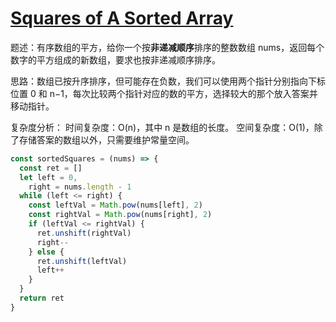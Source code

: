 # [Squares of A Sorted Array](https://leetcode.cn/problems/squares-of-a-sorted-array)

题述：有序数组的平方，给你一个按**非递减顺序**排序的整数数组 nums，返回每个数字的平方组成的新数组，要求也按非递减顺序排序。

思路：数组已按升序排序，但可能存在负数，我们可以使用两个指针分别指向下标位置 0 和 n−1，每次比较两个指针对应的数的平方，选择较大的那个放入答案并移动指针。

复杂度分析：
时间复杂度：O(n)，其中 n 是数组的长度。
空间复杂度：O(1)，除了存储答案的数组以外，只需要维护常量空间。

```javascript
const sortedSquares = (nums) => {
  const ret = []
  let left = 0,
    right = nums.length - 1
  while (left <= right) {
    const leftVal = Math.pow(nums[left], 2)
    const rightVal = Math.pow(nums[right], 2)
    if (leftVal <= rightVal) {
      ret.unshift(rightVal)
      right--
    } else {
      ret.unshift(leftVal)
      left++
    }
  }
  return ret
}
```
